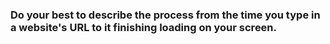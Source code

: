 
### Do your best to describe the process from the time you type in a website's URL to it finishing loading on your screen.
